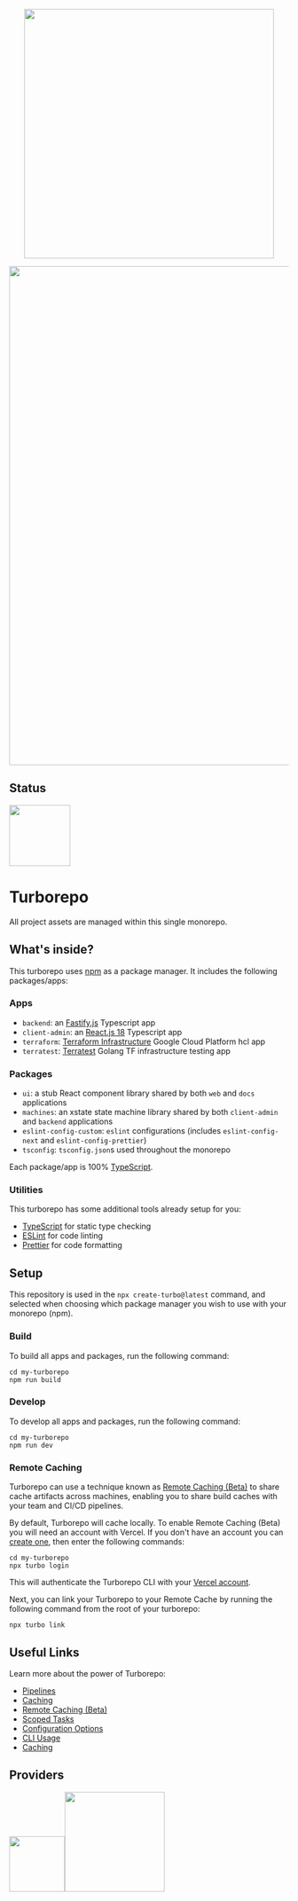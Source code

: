 <p align="center" >
  <img src="https://user-images.githubusercontent.com/65465380/168427987-fd84e8f5-2557-46cf-b65e-9d6b708d940c.png" width="450" />
</p>

<p align="center">
  <img src="https://repobeats.axiom.co/api/embed/d85147a1b2aae9a6ffbc75443885d45e97ec119e.svg" width="900">
</p>

## Status
<img src="https://codebeat.co/badges/5a111fb3-c803-4a6b-bbeb-6fb11fe91828" width="110">

# Turborepo

All project assets are managed within this single monorepo.

## What's inside?

This turborepo uses [npm](https://www.npmjs.com/) as a package manager. It includes the following packages/apps:

### Apps

- `backend`: an [Fastify.js](https://fastify.io/) Typescript app
- `client-admin`: an [React.js 18](https://reactjs.org/) Typescript app
- `terraform`: [Terraform Infrastructure](https://www.terraform.io/) Google Cloud Platform hcl app
- `terratest`: [Terratest](https://terratest.gruntwork.io/) Golang TF infrastructure testing app

### Packages
- `ui`: a stub React component library shared by both `web` and `docs` applications
- `machines`: an xstate state machine library shared by both `client-admin` and `backend` applications
- `eslint-config-custom`: `eslint` configurations (includes `eslint-config-next` and `eslint-config-prettier`)
- `tsconfig`: `tsconfig.json`s used throughout the monorepo

Each package/app is 100% [TypeScript](https://www.typescriptlang.org/).

### Utilities

This turborepo has some additional tools already setup for you:

- [TypeScript](https://www.typescriptlang.org/) for static type checking
- [ESLint](https://eslint.org/) for code linting
- [Prettier](https://prettier.io) for code formatting

## Setup

This repository is used in the `npx create-turbo@latest` command, and selected when choosing which package manager you wish to use with your monorepo (npm).

### Build

To build all apps and packages, run the following command:

```
cd my-turborepo
npm run build
```

### Develop

To develop all apps and packages, run the following command:

```
cd my-turborepo
npm run dev
```

### Remote Caching

Turborepo can use a technique known as [Remote Caching (Beta)](https://turborepo.org/docs/core-concepts/remote-caching) to share cache artifacts across machines, enabling you to share build caches with your team and CI/CD pipelines.

By default, Turborepo will cache locally. To enable Remote Caching (Beta) you will need an account with Vercel. If you don't have an account you can [create one](https://vercel.com/signup), then enter the following commands:

```
cd my-turborepo
npx turbo login
```

This will authenticate the Turborepo CLI with your [Vercel account](https://vercel.com/docs/concepts/personal-accounts/overview).

Next, you can link your Turborepo to your Remote Cache by running the following command from the root of your turborepo:

```
npx turbo link
```

## Useful Links

Learn more about the power of Turborepo:

- [Pipelines](https://turborepo.org/docs/core-concepts/pipelines)
- [Caching](https://turborepo.org/docs/core-concepts/caching)
- [Remote Caching (Beta)](https://turborepo.org/docs/core-concepts/remote-caching)
- [Scoped Tasks](https://turborepo.org/docs/core-concepts/scopes)
- [Configuration Options](https://turborepo.org/docs/reference/configuration)
- [CLI Usage](https://turborepo.org/docs/reference/command-line-reference)
- [Caching](https://turborepo.org/docs/core-concepts/caching)

## Providers
<p align="left">
<img src="https://user-images.githubusercontent.com/65465380/168428800-7e3aea71-843d-46f5-8c9e-e744243cbc53.png" width="100" /><img src="https://user-images.githubusercontent.com/65465380/168429492-f9b01272-f682-4098-9178-bc07a65e94f2.png" width="180" />
</p>

